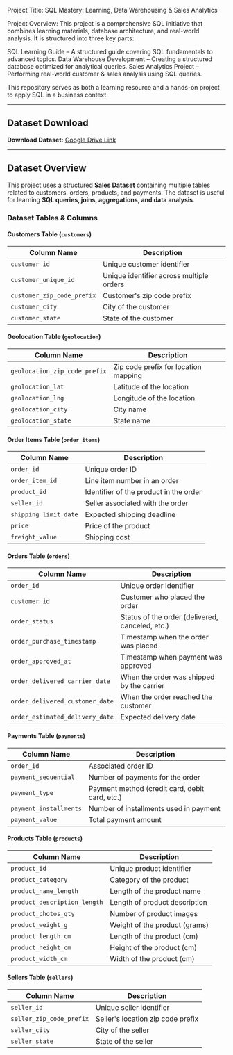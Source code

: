 Project Title:
SQL Mastery: Learning, Data Warehousing & Sales Analytics

 Project Overview:
This project is a comprehensive SQL initiative that combines learning materials, database architecture, and real-world analysis. It is structured into three key parts:

 SQL Learning Guide – A structured guide covering SQL fundamentals to advanced topics.
 Data Warehouse Development – Creating a structured database optimized for analytical queries.
 Sales Analytics Project – Performing real-world customer & sales analysis using SQL queries.

This repository serves as both a learning resource and a hands-on project to apply SQL in a business context.


---

## Dataset Download
**Download Dataset:** [Google Drive Link](YOUR_GOOGLE_DRIVE_LINK_HERE)

---

##  Dataset Overview
This project uses a structured **Sales Dataset** containing multiple tables related to customers, orders, products, and payments. The dataset is useful for learning **SQL queries, joins, aggregations, and data analysis**.

###  Dataset Tables & Columns

####  **Customers Table (`customers`)**
| Column Name                | Description |
|----------------------------|-------------|
| `customer_id`              | Unique customer identifier |
| `customer_unique_id`       | Unique identifier across multiple orders |
| `customer_zip_code_prefix` | Customer's zip code prefix |
| `customer_city`            | City of the customer |
| `customer_state`           | State of the customer |

####  **Geolocation Table (`geolocation`)**
| Column Name                 | Description |
|-----------------------------|-------------|
| `geolocation_zip_code_prefix` | Zip code prefix for location mapping |
| `geolocation_lat`           | Latitude of the location |
| `geolocation_lng`           | Longitude of the location |
| `geolocation_city`          | City name |
| `geolocation_state`         | State name |

####  **Order Items Table (`order_items`)**
| Column Name          | Description |
|----------------------|-------------|
| `order_id`          | Unique order ID |
| `order_item_id`     | Line item number in an order |
| `product_id`        | Identifier of the product in the order |
| `seller_id`         | Seller associated with the order |
| `shipping_limit_date` | Expected shipping deadline |
| `price`             | Price of the product |
| `freight_value`     | Shipping cost |

####  **Orders Table (`orders`)**
| Column Name                  | Description |
|------------------------------|-------------|
| `order_id`                   | Unique order identifier |
| `customer_id`                | Customer who placed the order |
| `order_status`               | Status of the order (delivered, canceled, etc.) |
| `order_purchase_timestamp`   | Timestamp when the order was placed |
| `order_approved_at`          | Timestamp when payment was approved |
| `order_delivered_carrier_date` | When the order was shipped by the carrier |
| `order_delivered_customer_date` | When the order reached the customer |
| `order_estimated_delivery_date` | Expected delivery date |

####  **Payments Table (`payments`)**
| Column Name          | Description |
|----------------------|-------------|
| `order_id`          | Associated order ID |
| `payment_sequential` | Number of payments for the order |
| `payment_type`      | Payment method (credit card, debit card, etc.) |
| `payment_installments` | Number of installments used in payment |
| `payment_value`     | Total payment amount |

####  **Products Table (`products`)**
| Column Name              | Description |
|--------------------------|-------------|
| `product_id`            | Unique product identifier |
| `product_category`      | Category of the product |
| `product_name_length`   | Length of the product name |
| `product_description_length` | Length of product description |
| `product_photos_qty`    | Number of product images |
| `product_weight_g`      | Weight of the product (grams) |
| `product_length_cm`     | Length of the product (cm) |
| `product_height_cm`     | Height of the product (cm) |
| `product_width_cm`      | Width of the product (cm) |

####  **Sellers Table (`sellers`)**
| Column Name               | Description |
|---------------------------|-------------|
| `seller_id`              | Unique seller identifier |
| `seller_zip_code_prefix` | Seller's location zip code prefix |
| `seller_city`            | City of the seller |
| `seller_state`           | State of the seller |





